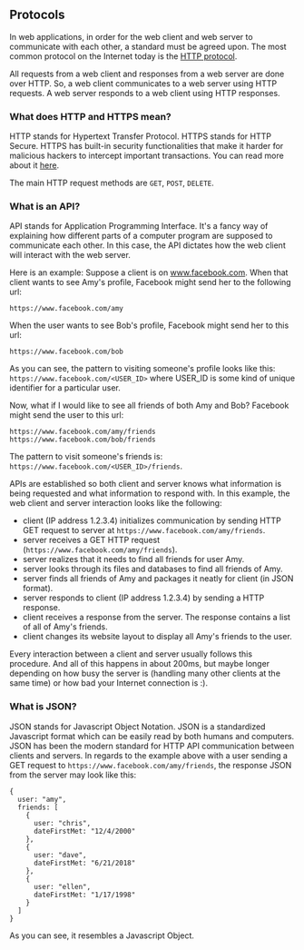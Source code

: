 ## Protocols
In web applications, in order for the web client and web server to communicate with each other, a standard must be agreed upon. The most common protocol on the Internet today is the [HTTP protocol](https://en.wikipedia.org/wiki/Hypertext_Transfer_Protocol). 

All requests from a web client and responses from a web server are done over HTTP. So, a web client communicates to a web server using HTTP requests. A web server responds to a web client using HTTP responses.

### What does HTTP and HTTPS mean?
HTTP stands for Hypertext Transfer Protocol. HTTPS stands for HTTP Secure. HTTPS has built-in security functionalities that make it harder for malicious hackers to intercept important transactions. You can read more about it [here](https://en.wikipedia.org/wiki/HTTPS).

The main HTTP request methods are `GET`, `POST`, `DELETE`.

### What is an API?
API stands for Application Programming Interface. It's a fancy way of explaining how different parts of a computer program are supposed to communicate each other. In this case, the API dictates how the web client will interact with the web server.

Here is an example:
Suppose a client is on www.facebook.com. When that client wants to see Amy's profile, Facebook might send her to the following url:
```
https://www.facebook.com/amy
```
When the user wants to see Bob's profile, Facebook might send her to this url:
```
https://www.facebook.com/bob
```
As you can see, the pattern to visiting someone's profile looks like this: `https://www.facebook.com/<USER_ID>` where USER_ID is some kind of unique identifier for a particular user.

Now, what if I would like to see all friends of both Amy and Bob? Facebook might send the user to this url:
```
https://www.facebook.com/amy/friends
https://www.facebook.com/bob/friends
```
The pattern to visit someone's friends is: `https://www.facebook.com/<USER_ID>/friends`.

APIs are established so both client and server knows what information is being requested and what information to respond with. In this example, the web client and server interaction looks like the following:

 - client (IP address 1.2.3.4) initializes communication by sending HTTP GET request to server at `https://www.facebook.com/amy/friends`.
 - server receives a GET HTTP request (`https://www.facebook.com/amy/friends`).
 - server realizes that it needs to find all friends for user Amy.
 - server looks through its files and databases to find all friends of Amy.
 - server finds all friends of Amy and packages it neatly for client (in JSON format).
 - server responds to client (IP address 1.2.3.4) by sending a HTTP response.
 - client receives a response from the server. The response contains a list of all of Amy's friends.
 - client changes its website layout to display all Amy's friends to the user.

Every interaction between a client and server usually follows this procedure. And all of this happens in about 200ms, but maybe longer depending on how busy the server is (handling many other clients at the same time) or how bad your Internet connection is :). 

### What is JSON?
JSON stands for Javascript Object Notation. JSON is a standardized Javascript format which can be easily read by both humans and computers. JSON has been the modern standard for HTTP API communication between clients and servers. In regards to the example above with a user sending a GET request to `https://www.facebook.com/amy/friends`, the response JSON from the server may look like this:

```
{
  user: "amy",
  friends: [
    {
      user: "chris",
      dateFirstMet: "12/4/2000"
    },
    {
      user: "dave",
      dateFirstMet: "6/21/2018"
    },
    {
      user: "ellen",
      dateFirstMet: "1/17/1998"
    }
  ]
}
```

As you can see, it resembles a Javascript Object.
